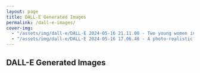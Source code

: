 ```yaml
---
layout: page
title: DALL-E Generated Images
permalink: /dall-e-images/
cover-img:
  - "/assets/img/dall-e/DALL·E 2024-05-16 21.11.00 - Two young women in a room, one taking a selfie with a playful smile and the other sitting in the background with a phone in her hand..webp"
  - "/assets/img/dall-e/DALL·E 2024-05-16 17.06.48 - A photo-realistic scene of Pune during the rains, with Marathi people enjoying the weather. The streets are wet, with reflections of the city lights..webp"
---
```


## DALL-E Generated Images

<div id="dall-e-images"></div>

<!-- Modal Structure -->
<div id="imageModal" class="modal">
  <span class="close">&times;</span>
  <img class="modal-content" id="modalImage">
  <div id="caption"></div>
  <a class="prev">&#10094;</a>
  <a class="next">&#10095;</a>
</div>

<script>
document.addEventListener("DOMContentLoaded", function() {
    // Fetch the image URLs from the Jekyll collection
    const images = [
        {% assign images = site.static_files | where_exp: 'item', 'item.path contains "assets/img/dall-e"' %}
        {% for image in images %}
            "{{ image.path }}"{% if forloop.last == false %},{% endif %}
        {% endfor %}
    ];

    const container = document.getElementById('dall-e-images');
    shuffleArray(images).forEach(url => {
        const img = document.createElement('img');
        img.src = url;
        img.classList.add('dalle-image');
        img.style.cursor = 'pointer';
        img.onclick = function() {
            currentIndex = images.indexOf(url);
            showModal(url);
        };
        container.appendChild(img);
    });

    // Function to shuffle array
    function shuffleArray(array) {
        for (let i = array.length - 1; i > 0; i--) {
            const j = Math.floor(Math.random() * (i + 1));
            [array[i], array[j]] = [array[j], array[i]];
        }
        return array;
    }

    let currentIndex = 0;

    // Get the modal
    const modal = document.getElementById('imageModal');
    const modalImg = document.getElementById('modalImage');
    const captionText = document.getElementById('caption');
    const prev = document.querySelector('.prev');
    const next = document.querySelector('.next');

    // Function to show modal
    function showModal(url) {
        modal.style.display = "flex";
        modalImg.src = url;
        captionText.innerHTML = url;
    }

    // Get the <span> element that closes the modal
    const span = document.getElementsByClassName("close")[0];

    // When the user clicks on <span> (x), close the modal
    span.onclick = function() {
        modal.style.display = "none";
    }

    // When the user clicks anywhere outside of the modal image, close it
    window.onclick = function(event) {
        if (event.target == modal) {
            modal.style.display = "none";
        }
    }

    // Navigate to the previous image
    prev.onclick = function() {
        currentIndex = (currentIndex === 0) ? images.length - 1 : currentIndex - 1;
        showModal(images[currentIndex]);
    }

    // Navigate to the next image
    next.onclick = function() {
        currentIndex = (currentIndex === images.length - 1) ? 0 : currentIndex + 1;
        showModal(images[currentIndex]);
    }

    // Handle swipe events for touch screens
    let startX;
    modalImg.addEventListener('touchstart', function(event) {
        startX = event.touches[0].clientX;
    });

    modalImg.addEventListener('touchend', function(event) {
        const endX = event.changedTouches[0].clientX;
        if (startX > endX + 50) {
            next.onclick();
        } else if (startX < endX - 50) {
            prev.onclick();
        }
    });
});
</script>

<style>
/* Style the images */
.dalle-image {
    width: 200px;
    height: auto;
    margin: 10px;
    transition: transform 0.2s;
}

.dalle-image:hover {
    transform: scale(1.1);
}

/* The Modal (background) */
.modal {
    display: none; /* Initially hide the modal */
    position: fixed;
    z-index: 1;
    left: 0;
    top: 0;
    width: 100%;
    height: 100%;
    overflow: auto;
    background-color: rgba(0,0,0,0.9); /* Apply background color only when visible */
    justify-content: center;
    align-items: center;
}

/* Modal Content (image) */
.modal-content {
    margin: auto;
    display: block;
    max-width: 80%;
    max-height: 80%;
}

/* Caption of Modal Image */
#caption {
    position: absolute;
    bottom: 20px;
    width: 100%;
    text-align: center;
    color: #ccc;
    font-size: 0.9em;
    font-style: italic;
    padding: 10px;
    box-sizing: border-box;
}

/* Add Animation - Zoom in the Modal */
.modal-content, #caption {
    -webkit-animation-name: zoom;
    -webkit-animation-duration: 0.6s;
    animation-name: zoom;
    animation-duration: 0.6s;
}

@-webkit-keyframes zoom {
    from { -webkit-transform: scale(0) }
    to { -webkit-transform: scale(1) }
}

@keyframes zoom {
    from { transform: scale(0) }
    to { transform: scale(1) }
}

/* The Close Button */
.close {
    position: absolute;
    top: 15px;
    right: 35px;
    color: #f1f1f1;
    font-size: 40px;
    font-weight: bold;
    transition: 0.3s;
}

.close:hover,
.close:focus {
    color: #bbb;
    text-decoration: none;
    cursor: pointer;
}

/* Navigation arrows */
.prev, .next {
    cursor: pointer;
    position: absolute;
    top: 50%;
    width: auto;
    margin-top: -22px;
    padding: 16px;
    color: white;
    font-weight: bold;
    font-size: 24px;
    transition: 0.3s;
    user-select: none;
}

.prev:hover, .next:hover {
    background-color: rgba(0,0,0,0.8);
}

.prev {
    left: 0;
    border-radius: 0 3px 3px 0;
}

.next {
    right: 0;
    border-radius: 3px 0 0 3px;
}
</style>
